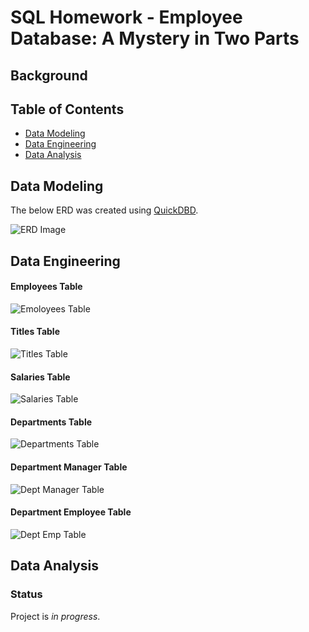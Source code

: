 # SQL Homework - Employee Database: A Mystery in Two Parts

## Background ## 

## Table of Contents ## 
* [Data Modeling](#data-modeling)
* [Data Engineering](#data-engineering)
* [Data Analysis](#data-analysis)

## Data Modeling ##
The below ERD was created using [QuickDBD](https://app.quickdatabasediagrams.com/#/). 

![ERD Image](https://github.com/cveras33/sql-challenge/blob/main/EmployeeSQL/ERD/ERD.png)

## Data Engineering ##
#### Employees Table ####
![Emoloyees Table](https://github.com/cveras33/sql-challenge/blob/main/Output/employees_table.png)

#### Titles Table ####
![Titles Table](https://github.com/cveras33/sql-challenge/blob/main/Output/titles_table.png)

#### Salaries Table ####
![Salaries Table](https://github.com/cveras33/sql-challenge/blob/main/Output/salaries_table.png)

#### Departments Table ####
![Departments Table](https://github.com/cveras33/sql-challenge/blob/main/Output/departments_table.png)

#### Department Manager Table ####
![Dept Manager Table](https://github.com/cveras33/sql-challenge/blob/main/Output/dept_manager_table.png)

#### Department Employee Table ####
![Dept Emp Table](https://github.com/cveras33/sql-challenge/blob/main/Output/dept_emp_table.png)

## Data Analysis ## 

### Status ### 
Project is *in progress*. 
